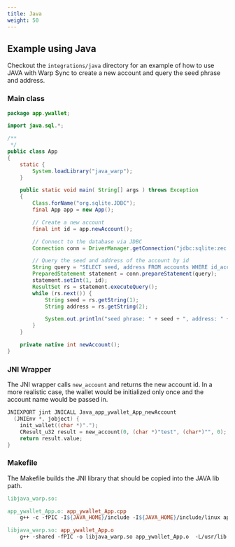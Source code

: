 ```yaml
---
title: Java
weight: 50
---
```


## Example using Java

Checkout the `integrations/java` directory for an example of 
how to use JAVA with Warp Sync to create a new account
and query the seed phrase and address.

### Main class

```java
package app.ywallet;

import java.sql.*;

/**
 */
public class App
{
    static {
        System.loadLibrary("java_warp");
    }

    public static void main( String[] args ) throws Exception
    {
        Class.forName("org.sqlite.JDBC");
        final App app = new App();

        // Create a new account
        final int id = app.newAccount();

        // Connect to the database via JDBC
        Connection conn = DriverManager.getConnection("jdbc:sqlite:zec.db");

        // Query the seed and address of the account by id
        String query = "SELECT seed, address FROM accounts WHERE id_account = ?";
        PreparedStatement statement = conn.prepareStatement(query);
        statement.setInt(1, id);
        ResultSet rs = statement.executeQuery();
        while (rs.next()) {
            String seed = rs.getString(1);
            String address = rs.getString(2);

            System.out.println("seed phrase: " + seed + ", address: " + address);
        }
    }

    private native int newAccount();
}
```

### JNI Wrapper

The JNI wrapper calls `new_account` and returns the new account id.
In a more realistic case, the wallet would be initialized only once
and the account name would be passed in.

```c++
JNIEXPORT jint JNICALL Java_app_ywallet_App_newAccount
  (JNIEnv *, jobject) {
    init_wallet((char *)".");
    CResult_u32 result = new_account(0, (char *)"test", (char*)"", 0);
    return result.value;
}
```

### Makefile

The Makefile builds the JNI library that should be copied into the JAVA
lib path.

```makefile
libjava_warp.so:

app_ywallet_App.o: app_ywallet_App.cpp
	g++ -c -fPIC -I${JAVA_HOME}/include -I${JAVA_HOME}/include/linux app_ywallet_App.cpp

libjava_warp.so: app_ywallet_App.o
	g++ -shared -fPIC -o libjava_warp.so app_ywallet_App.o  -L/usr/lib -lwarp_api_ffi
```
